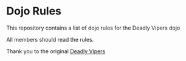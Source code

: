 Dojo Rules
==========

This repository contains a list of dojo rules for the Deadly Vipers dojo

All members should read the rules. 

Thank you to the original [Deadly Vipers](https://github.com/deadlyvipers)
